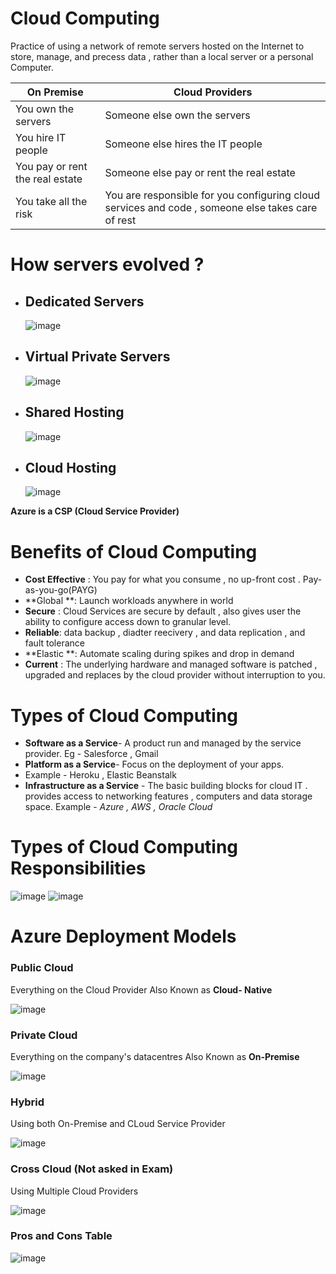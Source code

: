 # Cloud Computing
Practice of using a network of remote servers hosted on the Internet to store, manage, and precess data , rather than a local server or a personal Computer.

| On Premise | Cloud Providers |
|--------------|---------------|
|You own the servers|Someone else own the servers|
|You hire IT people|Someone else hires the IT people |
|You pay or rent the real estate|Someone else pay or rent the real estate |
|You take all the risk|You are responsible for you configuring cloud services and code , someone else takes care of rest |


# How servers evolved ?

- ## Dedicated Servers
  ![image](https://user-images.githubusercontent.com/98258627/215633502-37aefe4d-3d67-4eae-be21-36f02b08327b.png)
- ## Virtual Private Servers
  ![image](https://user-images.githubusercontent.com/98258627/215633867-bab73d1c-5861-4193-9162-9b52ecfa2334.png)
- ## Shared Hosting
	![image](https://user-images.githubusercontent.com/98258627/215633922-bc30e007-f0ce-4532-ae69-52e295c65f76.png)
- ## Cloud Hosting 
  ![image](https://user-images.githubusercontent.com/98258627/215633978-93db7030-9709-470b-a682-5c95cc377a26.png)

**Azure is a CSP (Cloud Service Provider)**

# Benefits of Cloud Computing

- **Cost Effective** : You pay for what you consume , no up-front cost . Pay-as-you-go(PAYG)
- **Global **: Launch workloads anywhere in world 
- **Secure** : Cloud Services are secure by default , also gives user the ability to configure access down to granular level.
- **Reliable**: data backup , diadter reecivery , and data replication , and fault tolerance 
- **Elastic **: Automate scaling during spikes and drop in demand 
- **Current** : The underlying hardware and managed software is patched , upgraded and replaces by the cloud provider without interruption to you.

# Types of Cloud Computing 

-  **Software as a Service**-  A product run and managed by the service provider. Eg - Salesforce , Gmail
-  **Platform as a Service**- Focus on the deployment of your apps.
- Example - Heroku , Elastic Beanstalk 
- **Infrastructure as a Service** -  The basic building blocks for cloud IT . provides access to networking features , computers and data storage space. Example - *Azure , AWS , Oracle Cloud*

# Types of Cloud Computing  Responsibilities
![image](https://user-images.githubusercontent.com/98258627/215633380-ff3f80b1-dbc7-414b-a907-4cb97362f941.png)
![image](https://user-images.githubusercontent.com/98258627/215633440-cc49e556-a7d4-4c2a-9316-8e1851d065d9.png)

# Azure Deployment Models

### Public Cloud
Everything on the Cloud Provider 
Also Known as **Cloud- Native**

![image](https://user-images.githubusercontent.com/98258627/215633768-f71696f9-2d7f-4324-99d8-31cc3060c296.png)

### Private Cloud
Everything on the company's datacentres
Also Known as **On-Premise**

![image](https://user-images.githubusercontent.com/98258627/215633724-26a4abad-6513-4771-978c-0051eb65aec2.png)

### Hybrid 
Using both On-Premise and CLoud Service Provider

![image](https://user-images.githubusercontent.com/98258627/215633581-cd739ff0-ef58-472e-b065-0519b015e051.png)

### Cross Cloud (Not asked in Exam)
Using Multiple Cloud Providers

![image](https://user-images.githubusercontent.com/98258627/215633667-3b6d0df0-d01f-4ae8-a065-dd3c6d8cc6c9.png)
### Pros and Cons Table
![image](https://user-images.githubusercontent.com/98258627/215633623-d8ab8252-f860-427a-9706-219dbecbfed2.png)

